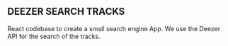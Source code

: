
## DEEZER SEARCH TRACKS
React codebase to create a small search engine App.
We use the Deezer API for the search of the tracks.

